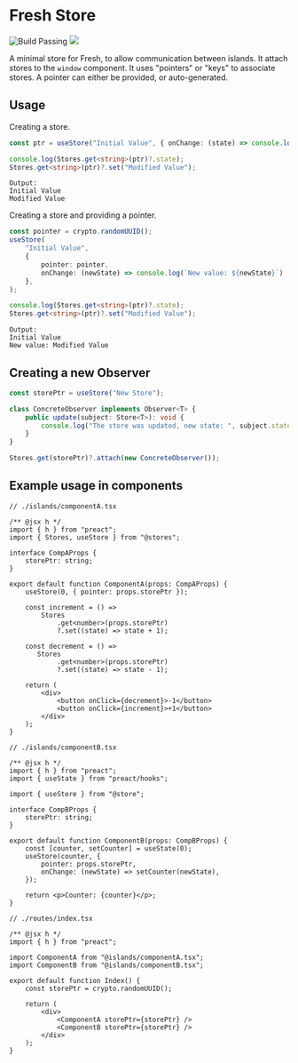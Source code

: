 # Fresh Store

![Build Passing](https://github.com/amoreaulemay/fresh-store/actions/workflows/deno.yml/badge.svg) [![](https://img.shields.io/codecov/c/gh/amoreaulemay/fresh-store?style=flat-square)](https://codecov.io/gh/amoreaulemay/fresh-store)

A minimal store for Fresh, to allow communication between islands. It attach stores to the `window` component. It uses "pointers" or "keys" to associate stores. A pointer can either be provided, or auto-generated.

## Usage

Creating a store.

```typescript
const ptr = useStore("Initial Value", { onChange: (state) => console.log(state) });

console.log(Stores.get<string>(ptr)?.state);
Stores.get<string>(ptr)?.set("Modified Value");
```

```
Output:
Initial Value
Modified Value
```

Creating a store and providing a pointer.

```typescript
const pointer = crypto.randomUUID();
useStore(
    "Initial Value", 
    {
        pointer: pointer,
        onChange: (newState) => console.log(`New value: ${newState}`)
    },
);

console.log(Stores.get<string>(ptr)?.state);
Stores.get<string>(ptr)?.set("Modified Value");
```

```
Output:
Initial Value
New value: Modified Value
```

## Creating a new Observer

```typescript
const storePtr = useStore("New Store");

class ConcreteObserver implements Observer<T> {
    public update(subject: Store<T>): void {
        console.log("The store was updated, new state: ", subject.state);
    }
}

Stores.get(storePtr)?.attach(new ConcreteObserver());
```

## Example usage in components

```tsx
// ./islands/componentA.tsx

/** @jsx h */
import { h } from "preact";
import { Stores, useStore } from "@stores";

interface CompAProps {
    storePtr: string;
}

export default function ComponentA(props: CompAProps) {
    useStore(0, { pointer: props.storePtr });

    const increment = () => 
        Stores
            .get<number>(props.storePtr)
            ?.set((state) => state + 1);
    
    const decrement = () =>
       Stores
            .get<number>(props.storePtr)
            ?.set((state) => state - 1);
    
    return (
        <div>
            <button onClick={decrement}>-1</button>
            <button onClick={increment}>+1</button>
        </div>
    );
}
```

```tsx
// ./islands/componentB.tsx

/** @jsx h */
import { h } from "preact";
import { useState } from "preact/hooks";

import { useStore } from "@store";

interface CompBProps {
    storePtr: string;
}

export default function ComponentB(props: CompBProps) {
    const [counter, setCounter] = useState(0);
    useStore(counter, {
        pointer: props.storePtr,
        onChange: (newState) => setCounter(newState),
    });

    return <p>Counter: {counter}</p>;
}
```

```tsx
// ./routes/index.tsx

/** @jsx h */
import { h } from "preact";

import ComponentA from "@islands/componentA.tsx";
import ComponentB from "@islands/componentB.tsx";

export default function Index() {
    const storePtr = crypto.randomUUID();

    return (
        <div>
            <ComponentA storePtr={storePtr} />
            <ComponentB storePtr={storePtr} />
        </div>
    );
}
```